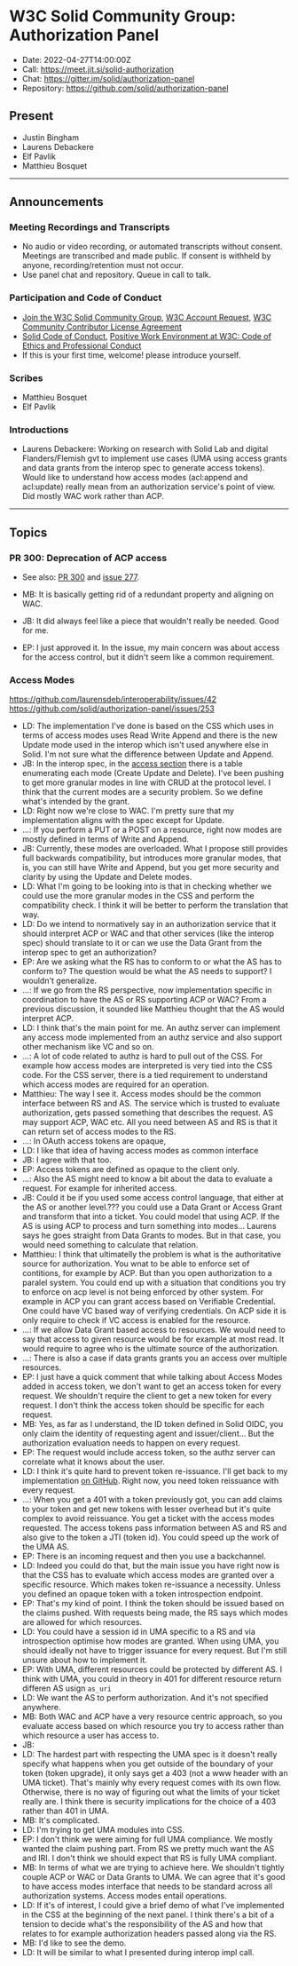 # W3C Solid Community Group: Authorization Panel

* Date: 2022-04-27T14:00:00Z
* Call: https://meet.jit.si/solid-authorization
* Chat: https://gitter.im/solid/authorization-panel
* Repository: https://github.com/solid/authorization-panel


## Present

* Justin Bingham
* Laurens Debackere
* Elf Pavlik
* Matthieu Bosquet

---

## Announcements

### Meeting Recordings and Transcripts

* No audio or video recording, or automated transcripts without consent. Meetings are transcribed and made public. If consent is withheld by anyone, recording/retention must not occur.
* Use panel chat and repository. Queue in call to talk.


### Participation and Code of Conduct

* [Join the W3C Solid Community Group](https://www.w3.org/community/solid/join), [W3C Account Request](http://www.w3.org/accounts/request), [W3C Community Contributor License Agreement](https://www.w3.org/community/about/agreements/cla/)
* [Solid Code of Conduct](https://github.com/solid/process/blob/master/code-of-conduct.md), [Positive Work Environment at W3C: Code of Ethics and Professional Conduct](https://www.w3.org/Consortium/cepc/)
* If this is your first time, welcome! please introduce yourself.


### Scribes

* Matthieu Bosquet
* Elf Pavlik


### Introductions

* Laurens Debackere: Working on research with Solid Lab and digital Flanders/Flemish gvt to implement use cases (UMA using access grants and data grants from the interop spec to generate access tokens). Would like to understand how access modes (acl:append and acl:update) really mean from an authorization service's point of view. Did mostly WAC work rather than ACP.

---

## Topics

### PR 300: Deprecation of ACP access

* See also: [PR 300](https://github.com/solid/authorization-panel/pull/300) and [issue 277](https://github.com/solid/authorization-panel/issues/277).

* MB: It is basically getting rid of a redundant property and aligning on WAC.
* JB: It did always feel like a piece that wouldn't really be needed. Good for me.
* EP: I just approved it. In the issue, my main concern was about access for the access control, but it didn't seem like a common requirement.


### Access Modes

https://github.com/laurensdeb/interoperability/issues/42
https://github.com/solid/authorization-panel/issues/253

* LD: The implementation I've done is based on the CSS which uses in terms of access modes uses Read Write Append and there is the new Update mode used in the interop which isn't used anywhere else in Solid. I'm not sure what the difference between Update and Append.
* JB: In the interop spec, in the [access section](https://solid.github.io/data-interoperability-panel/specification/#access-scopes) there is a table enumerating each mode (Create Update and Delete). I've been pushing to get more granular modes in line with CRUD at the protocol level. I think that the current modes are a security problem. So we define what's intended by the grant.
* LD: Right now we're close to WAC. I'm pretty sure that my implementation aligns with the spec except for Update.
* ...: If you perform a PUT or a POST on a resource, right now modes are mostly defined in terms of Write and Append.
* JB: Currently, these modes are overloaded. What I propose still provides full backwards compatibility, but introduces more granular modes, that is, you can still have Write and Append, but you get more security and clarity by using the Update and Delete modes.
* LD: What I'm going to be looking into is that in checking whether we could use the more granular modes in the CSS and perform the compatibility check. I think it will be better to perform the translation that way.
* LD: Do we intend to normatively say in an authorization service that it should interpret ACP or WAC and that other services (like the interop spec) should translate to it or can we use the Data Grant from the interop spec to get an authorization?
* EP: Are we asking what the RS has to conform to or what the AS has to conform to? The question would be what the AS needs to support? I wouldn't generalize.
* ...: If we go from the RS perspective, now implementation specific in coordination to have the AS or RS supporting ACP or WAC? From a previous discussion, it sounded like Matthieu thought that the AS would interpret ACP.
* LD: I think that's the main point for me. An authz server can implement any access mode implemented from an authz service and also support other mechanism like VC and so on.
* ...: A lot of code related to authz is hard to pull out of the CSS. For example how access modes are interpreted is very tied into the CSS code. For the CSS server, there is a tied requirement to understand which access modes are required for an operation.
* Matthieu: The way I see it. Access modes should be the common interface between RS and AS. The service which is trusted to evaluate authorization, gets passed something that describes the request. AS may support ACP, WAC etc. All you need between AS and RS is that it can return set of access modes to the RS.
* ...: In OAuth access tokens are opaque,
* LD: I like that idea of having access modes as common interface
* JB: I agree with that too.
* EP: Access tokens are defined as opaque to the client only.
* ...: Also the AS might need to know a bit about the data to evaluate a request. For example for inherited access.
* JB: Could it be if you used some access control language, that either at the AS or another level.??? you could use a Data Grant or Access Grant and transform that into a ticket. You could model that using ACP. If the AS is using ACP to process and turn something into modes... Laurens says he goes straight from Data Grants to modes. But in that case, you would need something to calculate that relation.
* Matthieu: I think that ultimatelly the problem is what is the authoritative source for authorization. You wnat to be able to enforce set of contitions, for example by ACP. But than you open authorization to a paralel system. You could end up with a situation that conditions you try to enforce on acp level is not being enforced by other system. For example in ACP you can grant access based on Verifiable Credential. One could have VC based way of verifying credentials. On ACP side it is only require to check if VC access is enabled for the resource.
* ...: If we allow Data Grant based access to resources. We would need to say that access to given resource would be for example at most read. It would require to agree who is the ultimate source of the authorization.
* ...: There is also a case if data grants grants you an access over multiple resources.
* EP: I just have a quick comment that while talking about Access Modes added in access token, we don't want to get an access token for every request. We shouldn't require the client to get a new token for every request. I don't think the access token should be specific for each request.
* MB: Yes, as far as I understand, the ID token defined in Solid OIDC, you only claim the identity of requesting agent and issuer/client... But the authorization evaluation needs to happen on every request.
* EP: The request would include access token, so the authz server can correlate what it knows about the user.
* LD: I think it's quite hard to prevent token re-issuance. I'll get back to my implementation [on GitHub](https://github.com/laurensdeb/interoperability). Right now, you need token reissuance with every request.
* ...: When you get a 401 with a token previously got, you can add claims to your token and get new tokens with lesser overhead but it's quite complex to avoid reissuance. You get a ticket with the access modes requested. The access tokens pass information between AS and RS and also give to the token a JTI (token id). You could speed up the work of the UMA AS.
* EP: There is an incoming request and then you use a backchannel.
* LD: Indeed you could do that, but the main issue you have right now is that the CSS has to evaluate which access modes are granted over a specific resource. Which makes token re-issuance a necessity. Unless you defined an opaque token with a token introspection endpoint.
* EP: That's my kind of point. I think the token should be issued based on the claims pushed. With requests being made, the RS says which modes are allowed for which resources.
* LD: You could have a session id in UMA specific to a RS and via introspection optimise how modes are granted. When using UMA, you should ideally not have to trigger issuance for every request. But I'm still unsure about how to implement it.
* EP: With UMA, different resources could be protected by different AS. I think with UMA, you could in theory in 401 for different resource return differen AS usign `as_uri`
* LD: We want the AS to perform authorization. And it's not specified anywhere.
* MB: Both WAC and ACP have a very resource centric approach, so you evaluate access based on which resource you try to access rather than which resource a user has access to.
* JB:
* LD: The hardest part with respecting the UMA spec is it doesn't really specify what happens when you get outside of the boundary of your token (token upgrade), it only says get a 403 (not a www header with an UMA ticket). That's mainly why every request comes with its own flow. Otherwise, there is no way of figuring out what the limits of your ticket really are. I think there is security implications for the choice of a 403 rather than 401 in UMA.
* MB: It's complicated.
* LD: I'm trying to get UMA modules into CSS.
* EP: I don't think we were aiming for full UMA compliance. We mostly wanted the claim pushing part. From RS we pretty much want the AS and IRI. I don't think we should expect that RS is fully UMA compliant.
* MB: In terms of what we are trying to achieve here. We shouldn't tightly couple ACP or WAC or Data Grants to UMA. We can agree that it's good to have access modes interface that needs to be standard across all authorization systems. Access modes entail operations.
* LD: If it's of interest, I could give a brief demo of what I've implemented in the CSS at the beginning of the next panel. I think there's a bit of a tension to decide what's the responsibility of the AS and how that relates to for example authorization headers passed along via the RS.
* MB: I'd like to see the demo.
* LD: It will be similar to what I presented during interop impl call.
